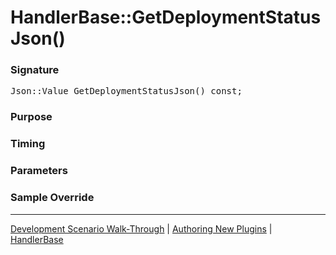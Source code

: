 # HandlerBase::GetDeploymentStatusJson()

### Signature

<pre>
Json::Value GetDeploymentStatusJson() const;
</pre>

### Purpose

### Timing

### Parameters

### Sample Override

----

[Development Scenario Walk-Through](../../../development-scenario.md) | [Authoring New Plugins](../../developer-plugin-creation.md) | [HandlerBase](handler-base.md)
